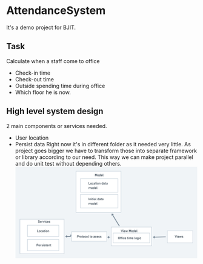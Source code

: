 # AttendanceSystem
It's a demo project for BJIT.

## Task
Calculate when a staff come to office
 - Check-in time
 - Check-out time
 - Outside spending time during office
 - Which floor he is now.
 
 ## High level system design
 2 main components or services needed.
 - User location
 - Persist data
Right now it's in different folder as it needed very little. As project goes bigger we have to 
transform those into separate framework or library according to our need. This way we can make 
project parallel and do unit test without depending others.
![This is an image of high level system design](https://github.com/Rumy-hasan/AttendanceSystem/blob/main/AttendanceSystem/System%20Asset/systemdesign.png)
